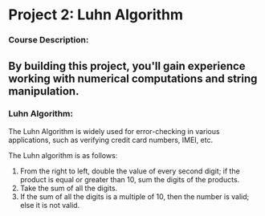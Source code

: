 # Project 2: Luhn Algorithm

### Course Description:
By building this project, you'll gain experience working with numerical computations and string manipulation.
---

### Luhn Algorithm:
The Luhn Algorithm is widely used for error-checking in various applications, such as verifying credit card numbers, IMEI, etc.

The Luhn algorithm is as follows:

1. From the right to left, double the value of every second digit; if the product is equal or greater than 10, sum the digits of the products.
2. Take the sum of all the digits.
3. If the sum of all the digits is a multiple of 10, then the number is valid; else it is not valid.

